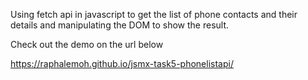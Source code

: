 Using fetch api in javascript to get the list of phone contacts and their details and manipulating the DOM to show the result.

Check out the demo on the url below

https://raphalemoh.github.io/jsmx-task5-phonelistapi/